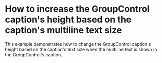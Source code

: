 # How to increase the GroupControl caption's height based on the caption's multiline text size


<p>This example demonstrates how to change the GroupControl caption's height based on the caption's text size when the multiline text is shown in the GroupControl's caption.</p>

<br/>


